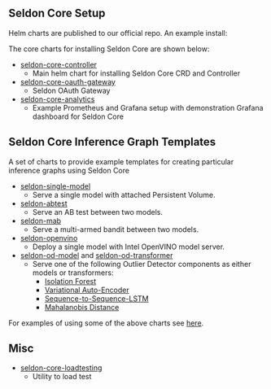 ## Seldon Core Setup

Helm charts are published to our official repo. An example install:

The core charts for installing Seldon Core are shown below:

 * [seldon-core-controller](https://github.com/SeldonIO/seldon-core/tree/master/helm-charts/seldon-core-controller)
   * Main helm chart for installing Seldon Core CRD and Controller
 * [seldon-core-oauth-gateway](https://github.com/SeldonIO/seldon-core/tree/master/helm-charts/seldon-core-oauth-gateway)
   * Seldon OAuth Gateway
 * [seldon-core-analytics](https://github.com/SeldonIO/seldon-core/tree/master/helm-charts/seldon-core-analytics)
   * Example Prometheus and Grafana setup with demonstration Grafana dashboard for Seldon Core


## Seldon Core Inference Graph Templates

A set of charts to provide example templates for creating particular inference graphs using Seldon Core

 * [seldon-single-model](https://github.com/SeldonIO/seldon-core/tree/master/helm-charts/seldon-single-model)
   * Serve a single model with attached Persistent Volume.
 * [seldon-abtest](https://github.com/SeldonIO/seldon-core/tree/master/helm-charts/seldon-abtest)
   * Serve an AB test between two models.
 * [seldon-mab](https://github.com/SeldonIO/seldon-core/tree/master/helm-charts/seldon-mab)
   * Serve a multi-armed bandit between two models.
 * [seldon-openvino](https://github.com/SeldonIO/seldon-core/tree/master/helm-charts/seldon-openvino)
   * Deploy a single model with Intel OpenVINO model server.
 * [seldon-od-model](https://github.com/SeldonIO/seldon-core/tree/master/helm-charts/seldon-od-model) and [seldon-od-transformer](https://github.com/SeldonIO/seldon-core/tree/master/helm-charts/seldon-od-transformer)
   * Serve one of the following Outlier Detector components as either models or transformers:
     * [Isolation Forest](https://github.com/SeldonIO/seldon-core/tree/master/components/outlier-detection/isolation-forest)
     * [Variational Auto-Encoder](https://github.com/SeldonIO/seldon-core/tree/master/components/outlier-detection/vae)
     * [Sequence-to-Sequence-LSTM](https://github.com/SeldonIO/seldon-core/tree/master/components/outlier-detection/seq2seq-lstm)
     * [Mahalanobis Distance](https://github.com/SeldonIO/seldon-core/tree/master/components/outlier-detection/mahalanobis)

For examples of using some of the above charts see [here](https://github.com/SeldonIO/seldon-core/tree/master/notebooks/helm_examples.ipynb).

## Misc

 * [seldon-core-loadtesting](https://github.com/SeldonIO/seldon-core/tree/master/helm-charts/seldon-core-loadtesting)
   * Utility to load test
